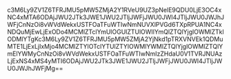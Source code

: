 c3M6Ly9ZV1Z6TFRJMU5pMW5ZMjA2Y1RVeU9UZ3pNelE9QDU0LjE3OC4xNC4xMTA6ODAjJWU2JTk3JWE1JWU2JTljJWFjJWU0JWI4JTljJWU0JWJhJWFjCnNzOi8vWVdWekxUSTFOaTFuWTIwNmNUVXlPVGd6TXpRPUA1NC4xNDQuMjEwLjExODo4MCMlZTclYmUlOGUlZTUlOWIlYmQlZTQlYjglOWMlZTklODMlYTgKc3M6Ly9ZV1Z6TFRJMU5pMW5ZMjA2YjNkd1pTRXVNVEk1QDMuMTE1LjExLjIxMjo4MCMlZTYlOTclYTUlZTYlOWMlYWMlZTQlYjglOWMlZTQlYmElYWMyCnNzOi8vWVdWekxUSTFOaTFuWTIwNmIzZHdaU0V1TVRJNUAzLjExNS4xMS4yMTI6ODAjJWU2JTk3JWE1JWU2JTljJWFjJWU0JWI4JTljJWU0JWJhJWFjMg==
